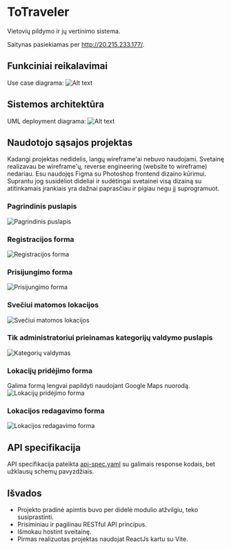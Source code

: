 ﻿# ToTraveler
Vietovių pildymo ir jų vertinimo sistema.

Saitynas pasiekiamas per http://20.215.233.177/.

## Funkciniai reikalavimai
Use case diagrama:
![Alt text](usecase.png)

## Sistemos architektūra 
UML deployment diagrama:
![Alt text](deployment.png)

## Naudotojo sąsajos projektas
Kadangi projektas nedidelis, langų wireframe'ai nebuvo naudojami. Svetainę realizavau be wireframe'ų, reverse engineering (website to wireframe) nedariau. Esu naudojęs Figma su Photoshop frontend dizaino kūrimui. Suprantu jog susidėliot dideliai ir sudėtingai svetainei visą dizainą  su atitinkamais įrankiais yra dažnai paprasčiau ir pigiau negu jį suprogramuot.

### Pagrindinis puslapis
![Pagrindinis puslapis](homepage.png)

### Registracijos forma
![Registracijos forma](register.png)

### Prisijungimo forma
![Prisijungimo forma](login.png)

### Svečiui matomos lokacijos
![Svečiui matomos lokacijos](guest_locations.png)

### Tik administratoriui prieinamas kategorijų valdymo puslapis
![Kategorių valdymas](categories.png)

### Lokacijų pridėjimo forma
Galima formą lengvai papildyti naudojant Google Maps nuorodą.
![Lokacijų pridėjimo forma](location_add.png)

### Lokacijos redagavimo forma
![Lokacijos redagavimo forma](location_edit.png)


## API specifikacija
API specifikacija pateikta [api-spec.yaml](/api-spec.yaml) su galimais response kodais, bet užklausų schemų pavyzdžiais.

## Išvados
- Projekto pradinė apimtis buvo per didelė modulio atžvilgiu, teko susiprastinti.
- Prisiminiau ir pagilinau RESTful API principus.
- Išmokau hostint sveitainę.
- Pirmas realizuotas projektas naudojat ReactJs kartu su Vite.

